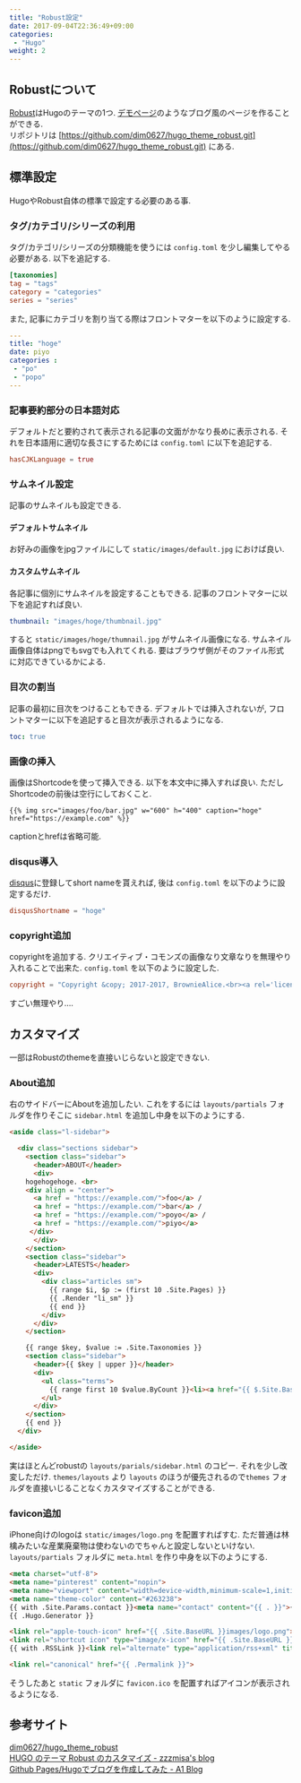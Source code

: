 ```yaml
---
title: "Robust設定"
date: 2017-09-04T22:36:49+09:00
categories:
 - "Hugo"
weight: 2
---
```


## Robustについて
[Robust](https://themes.gohugo.io/robust/)はHugoのテーマの1つ. [デモページ](https://themes.gohugo.io/theme/robust/)のようなブログ風のページを作ることができる.  
リポジトリは [https://github.com/dim0627/hugo_theme_robust.git](https://github.com/dim0627/hugo_theme_robust.git) にある.

## 標準設定
HugoやRobust自体の標準で設定する必要のある事.

### タグ/カテゴリ/シリーズの利用
タグ/カテゴリ/シリーズの分類機能を使うには `config.toml` を少し編集してやる必要がある. 以下を追記する.

```toml
[taxonomies]
tag = "tags"
category = "categories"
series = "series"
```

また, 記事にカテゴリを割り当てる際はフロントマターを以下のように設定する.

```yaml
---
title: "hoge"
date: piyo
categories :
 - "po"
 - "popo"
---
```

### 記事要約部分の日本語対応
デフォルトだと要約されて表示される記事の文面がかなり長めに表示される. それを日本語用に適切な長さにするためには `config.toml` に以下を追記する.

```toml
hasCJKLanguage = true
```

### サムネイル設定
記事のサムネイルも設定できる.

#### デフォルトサムネイル
お好みの画像をjpgファイルにして `static/images/default.jpg` におけば良い.

#### カスタムサムネイル
各記事に個別にサムネイルを設定することもできる. 記事のフロントマターに以下を追記すれば良い.

```yaml
thumbnail: "images/hoge/thumbnail.jpg"
```

すると `static/images/hoge/thumnail.jpg` がサムネイル画像になる. サムネイル画像自体はpngでもsvgでも入れてくれる. 要はブラウザ側がそのファイル形式に対応できているかによる.

### 目次の割当
記事の最初に目次をつけることもできる. デフォルトでは挿入されないが, フロントマターに以下を追記すると目次が表示されるようになる.

```yaml
toc: true
```

### 画像の挿入
画像はShortcodeを使って挿入できる. 以下を本文中に挿入すれば良い. ただしShortcodeの前後は空行にしておくこと.

```makdown
{{% img src="images/foo/bar.jpg" w="600" h="400" caption="hoge" href="https://example.com" %}}
```

captionとhrefは省略可能.

### disqus導入
[disqus](https://disqus.com/)に登録してshort nameを貰えれば, 後は `config.toml` を以下のように設定するだけ.

```toml
disqusShortname = "hoge"
```

### copyright追加
copyrightを追加する. クリエイティブ・コモンズの画像なり文章なりを無理やり入れることで出来た. `config.toml` を以下のように設定した.

```toml
copyright = "Copyright &copy; 2017-2017, BrownieAlice.<br><a rel='license' href='http://creativecommons.org/licenses/by-sa/4.0/'><img alt='クリエイティブ・コモンズ・ライセンス' style='border-width:0' src='https://i.creativecommons.org/l/by-sa/4.0/80x15.png' /></a><br>このサイトのテキストは原則として <a rel='license' href='http://creativecommons.org/licenses/by-sa/4.0/'>クリエイティブ・コモンズ 表示 - 継承 4.0 国際 ライセンス</a> の下に提供されています."
```

すごい無理やり….

## カスタマイズ
一部はRobustのthemeを直接いじらないと設定できない.

### About追加
右のサイドバーにAboutを追加したい. これをするには `layouts/partials` フォルダを作りそこに `sidebar.html` を追加し中身を以下のようにする.

```html
<aside class="l-sidebar">

  <div class="sections sidebar">
    <section class="sidebar">
      <header>ABOUT</header>
      <div>
	hogehogehoge. <br>
	<div align = "center">
	  <a href = "https://example.com/">foo</a> / 
	  <a href = "https://example.com/">bar</a> / 
	  <a href = "https://example.com/">poyo</a> / 
	  <a href = "https://example.com/">piyo</a>
	 </div>
      </div>
    </section>
    <section class="sidebar">
      <header>LATESTS</header>
      <div>
        <div class="articles sm">
          {{ range $i, $p := (first 10 .Site.Pages) }}
          {{ .Render "li_sm" }}
          {{ end }}
        </div>
      </div>
    </section>

    {{ range $key, $value := .Site.Taxonomies }}
    <section class="sidebar">
      <header>{{ $key | upper }}</header>
      <div>
        <ul class="terms">
          {{ range first 10 $value.ByCount }}<li><a href="{{ $.Site.BaseURL}}{{ $key }}/{{ .Name | urlize }}">{{ .Name }}</a></li>{{ end }}
        </ul>
      </div>
    </section>
    {{ end }}
  </div>

</aside>
```

実はほとんどrobustの `layouts/parials/sidebar.html` のコピー. それを少し改変しただけ. `themes/layouts` より `layouts` のほうが優先されるので`themes` フォルダを直接いじることなくカスタマイズすることができる.

### favicon追加
iPhone向けのlogoは `static/images/logo.png` を配置すればすむ. ただ普通は林檎みたいな産業廃棄物は使わないのでちゃんと設定しないといけない.  
`layouts/partials` フォルダに `meta.html` を作り中身を以下のようにする.

```html
<meta charset="utf-8">
<meta name="pinterest" content="nopin">
<meta name="viewport" content="width=device-width,minimum-scale=1,initial-scale=1">
<meta name="theme-color" content="#263238">
{{ with .Site.Params.contact }}<meta name="contact" content="{{ . }}">{{ end }}
{{ .Hugo.Generator }}

<link rel="apple-touch-icon" href="{{ .Site.BaseURL }}images/logo.png">
<link rel="shortcut icon" type="image/x-icon" href="{{ .Site.BaseURL }}favicon.ico">
{{ with .RSSLink }}<link rel="alternate" type="application/rss+xml" title="RSS" href="{{ . }}">{{ end }}

<link rel="canonical" href="{{ .Permalink }}">
```

そうしたあと `static` フォルダに `favicon.ico` を配置すればアイコンが表示されるようになる.

## 参考サイト
[dim0627/hugo_theme_robust](https://github.com/dim0627/hugo_theme_robust)  
[HUGO のテーマ Robust のカスタマイズ - zzzmisa&#39;s blog](http://blog.zzzmisa.com/customize_hugo_theme/)  
[Github Pages/Hugoでブログを作成してみた - A1 Blog](https://gyoza.beer/post/2017-05-14-start-blog-with-hugo/)  
